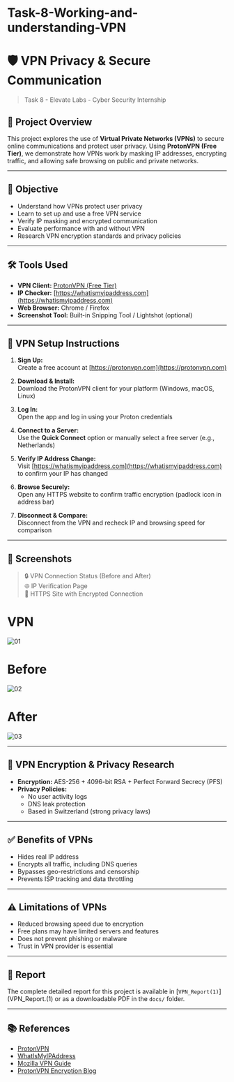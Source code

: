 # Task-8-Working-and-understanding-VPN
# 🛡️ VPN Privacy & Secure Communication

> Task 8 - Elevate Labs - Cyber Security Internship

## 📘 Project Overview

This project explores the use of **Virtual Private Networks (VPNs)** to secure online communications and protect user privacy. Using **ProtonVPN (Free Tier)**, we demonstrate how VPNs work by masking IP addresses, encrypting traffic, and allowing safe browsing on public and private networks.

---

## 🎯 Objective

- Understand how VPNs protect user privacy
- Learn to set up and use a free VPN service
- Verify IP masking and encrypted communication
- Evaluate performance with and without VPN
- Research VPN encryption standards and privacy policies

---

## 🛠️ Tools Used

- **VPN Client:** [ProtonVPN (Free Tier)](https://protonvpn.com)
- **IP Checker:** [https://whatismyipaddress.com](https://whatismyipaddress.com)
- **Web Browser:** Chrome / Firefox
- **Screenshot Tool:** Built-in Snipping Tool / Lightshot (optional)

---

## 🔌 VPN Setup Instructions

1. **Sign Up:**  
   Create a free account at [https://protonvpn.com](https://protonvpn.com)

2. **Download & Install:**  
   Download the ProtonVPN client for your platform (Windows, macOS, Linux)

3. **Log In:**  
   Open the app and log in using your Proton credentials

4. **Connect to a Server:**  
   Use the **Quick Connect** option or manually select a free server (e.g., Netherlands)

5. **Verify IP Address Change:**  
   Visit [https://whatismyipaddress.com](https://whatismyipaddress.com) to confirm your IP has changed

6. **Browse Securely:**  
   Open any HTTPS website to confirm traffic encryption (padlock icon in address bar)

7. **Disconnect & Compare:**  
   Disconnect from the VPN and recheck IP and browsing speed for comparison

---

## 📸 Screenshots

> 🔒 VPN Connection Status (Before and After)  
> 🌐 IP Verification Page  
> 🔐 HTTPS Site with Encrypted Connection

# VPN
![01](https://github.com/user-attachments/assets/5288d8f6-a141-4cec-a4f4-80450df7659a)

# Before
![02](https://github.com/user-attachments/assets/230ab678-59ff-4c55-ae70-7e584184ec7c)


# After
![03](https://github.com/user-attachments/assets/a3aaa320-f224-48f4-ae12-87edaf643dc9)


---

## 🔬 VPN Encryption & Privacy Research

- **Encryption:** AES-256 + 4096-bit RSA + Perfect Forward Secrecy (PFS)
- **Privacy Policies:**
  - No user activity logs
  - DNS leak protection
  - Based in Switzerland (strong privacy laws)

---

## ✅ Benefits of VPNs

- Hides real IP address
- Encrypts all traffic, including DNS queries
- Bypasses geo-restrictions and censorship
- Prevents ISP tracking and data throttling

---

## ⚠️ Limitations of VPNs

- Reduced browsing speed due to encryption
- Free plans may have limited servers and features
- Does not prevent phishing or malware
- Trust in VPN provider is essential

---

## 📄 Report

The complete detailed report for this project is available in [`VPN_Report(1)`](VPN_Report.(1) or as a downloadable PDF in the `docs/` folder.

---

## 📚 References

- [ProtonVPN](https://protonvpn.com)
- [WhatIsMyIPAddress](https://whatismyipaddress.com)
- [Mozilla VPN Guide](https://mozilla.org/en-US/products/vpn/what-is-a-vpn/)
- [ProtonVPN Encryption Blog](https://protonvpn.com/blog/vpn-encryption/)


